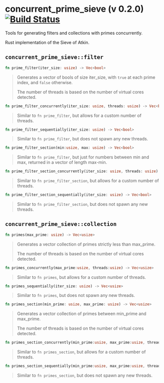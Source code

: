 
# concurrent_prime_sieve (v 0.2.0) [![Build Status](https://travis-ci.org/FrogBomb/prime_sieve.svg?branch=master)](https://travis-ci.org/FrogBomb/prime_sieve)
Tools for generating filters and collections with primes concurrently.

Rust implementation of the Sieve of Atkin.

## `concurrent_prime_sieve::filter`
```Rust
fn prime_filter(iter_size: usize) -> Vec<bool>
```
>Generates a vector of bools of size iter_size, with `true` at each prime index, and `false` otherwise.
>
>The number of threads is based on the number of virtual cores detected.

```Rust
fn prime_filter_concurrently(iter_size: usize, threads: usize) -> Vec<bool>
```
>Similar to `fn prime_filter`, but allows for a custom number of threads.

```Rust
fn prime_filter_sequentially(iter_size: usize) -> Vec<bool>
```
>Similar to `fn prime_filter`, but does not spawn any new threads.

```Rust
fn prime_filter_section(min:usize, max: usize) -> Vec<bool>
```
>Similar to `fn prime_filter`, but just for numbers between min and max, returned in a vector of length max-min.

```Rust
fn prime_filter_section_concurrently(iter_size: usize, threads: usize) -> Vec<bool>
```
>Similar to `fn prime_filter_section`, but allows for a custom number of threads.

```Rust
fn prime_filter_section_sequentially(iter_size: usize) -> Vec<bool>
```
>Similar to `fn prime_filter_section`, but does not spawn any new threads.

## `concurrent_prime_sieve::collection`
```Rust
fn primes(max_prime: usize) -> Vec<usize>
```
>Generates a vector collection of primes strictly less than max_prime.
>
>The number of threads is based on the number of virtual cores detected.

```Rust
fn primes_concurrently(max_prime:usize, threads:usize) -> Vec<usize>
```
>Similar to `fn primes`, but allows for a custom number of threads.

```Rust
fn primes_sequentially(iter_size: usize) -> Vec<usize>
```
>Similar to `fn primes`, but does not spawn any new threads.

```Rust
fn primes_section(min_prime: usize, max_prime: usize) -> Vec<usize>
```
>Generates a vector collection of primes between min_prime and max_prime.
>
>The number of threads is based on the number of virtual cores detected.

```Rust
fn primes_section_concurrently(min_prime:usize, max_prime:usize, threads:usize) -> Vec<usize>
```
>Similar to `fn primes_section`, but allows for a custom number of threads.

```Rust
fn primes_section_sequentially(min_prime:usize, max_prime:usize, threads:usize) -> Vec<usize>
```
>Similar to `fn primes_section`, but does not spawn any new threads.
